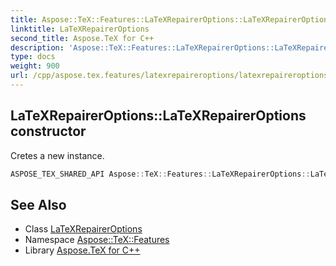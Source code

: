 ```yaml
---
title: Aspose::TeX::Features::LaTeXRepairerOptions::LaTeXRepairerOptions constructor
linktitle: LaTeXRepairerOptions
second_title: Aspose.TeX for C++
description: 'Aspose::TeX::Features::LaTeXRepairerOptions::LaTeXRepairerOptions constructor. Cretes a new instance in C++.'
type: docs
weight: 900
url: /cpp/aspose.tex.features/latexrepaireroptions/latexrepaireroptions/
---
```

## LaTeXRepairerOptions::LaTeXRepairerOptions constructor


Cretes a new instance.

```cpp
ASPOSE_TEX_SHARED_API Aspose::TeX::Features::LaTeXRepairerOptions::LaTeXRepairerOptions()
```

## See Also

* Class [LaTeXRepairerOptions](../)
* Namespace [Aspose::TeX::Features](../../)
* Library [Aspose.TeX for C++](../../../)
